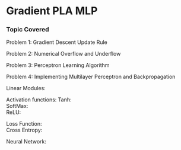 # Gradient PLA MLP

### Topic Covered

Problem 1: Gradient Descent Update Rule

Problem 2: Numerical Overflow and Underflow

Problem 3: Perceptron Learning Algorithm

Problem 4: Implementing Multilayer Perceptron and Backpropagation

Linear Modules:


Activation functions:
Tanh:  
SoftMax:  
ReLU:  

Loss Function:  
Cross Entropy:

Neural Network:
